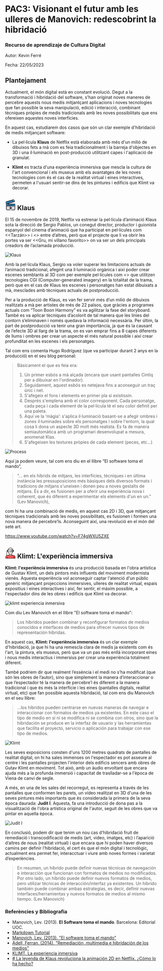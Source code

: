 

# PAC3: Visionant el futur amb les ulleres de Manovich: redescobrint la hibridació

### [](https://github.com/mgea/PEC3_Manovich_Reloaded#recurso-de-aprendizaje-de-cultura-digital)Recurso de aprendizaje de Cultura Digital

Autor: Kevin Ferré

Fecha:	22/05/2023

## [](https://github.com/mgea/PEC3_Manovich_Reloaded#planteamiento)Plantejament

Actualment, el món digital està en constant evolució. Degut a la transformació i hibridació del software, s'han originat noves maneres de percebre aquests nous medis mitjantçant aplicacions i noves tecnologies que fan possible la seva manipulació, edició i interacció, combinant tècniques pròpies de medis tradicionals amb les noves possibilitats que ens ofereixen aquestes noves interfícies.

En aquest cas, estudiarem dos casos que són un clar exemple d'hibridació de medis mitjançant software:

- La pel·lícula **Klaus** de Netflix està elaborada amb més d'un milió de dibuixos fets a mà com es feia tradicionalment i la barreja d'objectes en 3D i una il·luminació en post-producció utilitzant capes i l'aplicació de granulat.

- **Klimt** es tracta d'una experiència immersiva que mescla la cultura de l'art convencional i els museus amb els avantatges de les noves tecnologies com és el cas de la realitat virtual i eines interactives, permeten a l'usuari sentir-se dins de les pintures i edificis que Klimt va decorar. 



## [](https://github.com/mgea/PEC3_Manovich_Reloaded#re-descubriendo-la-hibridacion-caso-1) <img src="./video (1).png" width="35" height="35"> Klaus

El 15 de novembre de 2019, Netflix va estrenar la pel·lícula d’animació Klaus sota la direcció de Sergio Pablos, un conegut director, productor i guionista espanyol del cinema d’animació que ha participat en pel·lícules com <<Tarzán>> i <<Rio>> entre d’altres, però que el projecte que li va obrir les portes va ser <<Gru, mi villano favorito>> on va ser un dels principals creadors de l’aclamada producció. 

![Klaus](https://i.blogs.es/44c6b5/klaus-cartel/1366_2000.jpeg)
 
Amb la pel·lícula Klaus, Sergio va voler superar les limitacions actuals de l’animació tradicional, afegint una il·luminació orgànica i així poder crear escenes semblants al 3D com per exemple pel·lícules com <<Toy Story>> que utilitzen tecnologies CGI (Computer-generated imagery) en la totalitat de la trama, però que en el cas de Klaus les escenes i personatges han estat dibuixats a mà, mesclades amb tècniques actuals de postproducció. 

Per a la producció de Klaus, es van fer servir més d’un milió de dibuixos realitzats a mà per artistes de més de 22 països, que gràcies a programes actuals com “Toon Boon Harmony” es va agilitzar la fase del storyboard. També es va aplicar tècniques d’acolorit de tal manera que les línies del contorn s’eliminaven i només quedava la informació necessària. 
Per últim, la part de postproducció va tenir una gran importància, ja que és la causant de l’efecte 3D al llarg de la trama, on es van emprar fins a 8 capes diferents de llums i ombres per crear un aspecte el més natural possible i així crear profunditat en les escenes i els personatges. 

Tal com ens comenta Hugo Rodríguez (que va participar durant 2 anys en la producció) en el seu blog personal: 


> Bàsicament el que es feia era:
>
> 1. Un primer esbós a mà alçada (encara que usant pantalles Cintiq per a dibuixar en l'ordinador).
> 2. Seguidament, aquest esbós es netejava fins a aconseguir un traç únic i net.
> 3. S'afegeix el fons i elements en primer pla si existissin.
> 4. Després s'emplena amb el color corresponent. Cada personatge, cada peça i cada element de la pel·lícula té el seu color definit per una paleta.
> 5. Aquí ve la ‘màgia’: s'aplica il·luminació basant-se a afegir ombres i zones il·luminades sobre els personatges i sobre l'entorn, la qual cosa li dona un aspecte 3D molt més realista. Es fa de manera semiautomàtica amb  un programari desenvolupat a mesura, anomenat Klas.
> 6. S'afegeixen les textures pròpies de cada element (peces, etc…)


![Process](https://www.hugorodriguez.com/blog/wp-content/uploads/2020/02/klaus_feature-1024x602.jpg)
 
Aquí ja podem veure, tal com ens diu en el llibre “El software toma el mando”,

>   “... en els híbrids de mitjans, les interfícies, tècniques i en última instància les pressuposicions més bàsiques dels diversos formats i tradicions de mitjans s'uneixen i donen peu a noves gestalts de mitjans. És a dir, es fusionen per a oferir una experiència nova i coherent, que és diferent a experimentar els elements d'un en un.” (Lev Manovich), 

com hi ha una combinació de medis, en aquest cas 2D i 3D, que mitjançant tècniques tradicionals amb les noves possibilitats, es fusionen i formen una nova manera de percebre’ls. Aconseguint així, una revolució en el món del setè art. 
 
https://www.youtube.com/watch?v=F74gWXU5ZXE



## [](https://github.com/mgea/PEC3_Manovich_Reloaded#re-descubriendo-la-hibridacion-caso-2) <img src="./realidad-virtual.png" width="35" height="35"> Klimt: L'experiència immersiva

**Klimt: l'experiència immersiva** és una producció basada en l'obra artística de Gustav Klimt, un dels pintors més influents del moviment modernista vienès. Aquesta experiència vol aconseguir captar l'atenció d'un públic genèric mitjançant projeccions immersives, ulleres de realitat virtual, espais expositius i eines interactives i així, fer sentir, el màxim possible, a l'espectador dins de les obres i edificis que Klimt va decorar.

![klimt experiencia inmersiva](https://www.neo2.com/wp-content/uploads/2021/04/KLIMT-la-experiencia-inmersiva-por-1.jpg)

Com diu Lev Manovich en el llibre "El software toma el mando":

> Los híbridos pueden combinar y reconfigurar formatos de medios conocidos e interfaces de medios para ofrecer nuevos tipos de representación híbridas.

En aquest cas, **Klimt: l'experiència immersiva** és un clar exemple d'hibridació, ja que hi ha una remescla clara de medis ja existents com és l'art, la pintura, els museus, però que va un pas més enllà incorporant eines i nous medis interactius i immersius per crear una experiència totalment diferent.

També podriem dir que realment l’essència i el medi no s’ha modificat (que són les obres de l’autor), sino que simplement la manera d’interaccionar o que l’espectador té la manera de percebre’l és diferent a la manera tradicional i que és més la interfície i les eines (pantalles digitals, realitat virtual, etc) que fan possible aquesta hibridació, tal com ens diu Manovich en el seu llibre:

> …los híbridos pueden centrarse en nuevas maneras de navegar e interaccionar con formatos de medios ya existentes. En este caso el tipo de medio en sí ni se modifica ni se combina con otros, sino que la hibridación se produce en la interfaz de usuario y las herramientas que facilita el proyecto, servicio o aplicación para trabajar con ese tipo de medios.

![Klimt](https://media.traveler.es/photos/6230b4d90279ac67d6607556/16:9/w_2560,c_limit/MAD%2520KLIMT_KISS%25202.jpg)

Les seves exposicions consten d'uns 1200 metres quadrats de pantalles de realitat digital, on hi ha sales immenses on l'espectador es pot asseure al centre i les pantalles projecten l'interior dels edificis sencers amb obres de Gutav Klimt en moviment. Tot això, amb un àudio envoltant que encara ajuda més a la profunda immersió i capacitat de traslladar-se a l'època de Viena de canvi de segle.

A més, en una de les sales del recorregut, es representa a través de les pantalles que conformen les parets, un vídeo realitzat en 3D d'una de les seves pintures més importants que és considerada la primera de la seva època daurada: **Judit I**. Aquesta, fa una introducció de dona pas a la visualització de l'obra artística original de l'autor, seguit de les obres que va pintar en aquella època.

![Judit I](https://offloadmedia.feverup.com/madridsecreto.co/wp-content/uploads/2021/12/02102229/klimt-expo.jpg)

En conclusió, podem dir que tenim un nou cas d’hibridació fruit de remediació i transcodificació de medis (art, video, imatges, etc) i l’aparició d’altres de nous (realitat virtual) i que encara que hi poden haver diversos camins per definir l’hibridació, el cert és que el món digital i tecnològic, actualment ens permet fer, interacctuar i viure amb noves formes i varietat d’experiències.

> En resumen, un híbrido puede definir nuevas técnicas de navegación e interacción que funcionan con formatos de medios no modificados. Por otro lado, un híbrido puede definir nuevos formatos de medios, pero utilizar técnicas de interacción/interfaz ya existentes. Un híbrido también puede combinar ambas estrategias, es decir, definir nuevas interfaces/herramientas y nuevos formatos de medios al mismo tiempo. (Lev Manovich)

### [](https://github.com/mgea/PEC3_Manovich_Reloaded#referencias-y-bibliograf%C3%ADa)Referències y Bibliografia

-   Manovich, Lev. (2013).  **El Software toma el mando**. Barcelona: Editorial UOC.
- [Markdown Tutorial](https://tutorialmarkdown.com/)
- [Manovich, Lev. (2013). "El software toma el mando"](https://campus.uoc.edu/tren/trenacc?s=64287029e501b90d5bfceaa89d4b2fcc6e2764a71c92bfd04317949d48c787c820f16841add4dde0de3819a5d7b6433a017d3dd481fe675536dd22b653d376d8&modul=DIMAX.DINAROJ/dimaxweb.Pagina&pantalla=HISTORICS&node=73486&entidad_gestora=DEF&entorn_gestio=PV20222&idioma=CAT&lang=&pantalla_his=XML_ARBRE_RECURSOS&cami=&p_entrada=PV)
- [Adell, Ferran. (2014). "Remediación, multimedia e hibridación de los medios"](http://multimedia.uoc.edu/blogs/fem/es/remediacio-multimedia-i-hibridacio-dels-mitjans/)
- [KLIMT. La experiencia inmersiva](https://www.mataderomadrid.org/programacion/klimt-la-experiencia-inmersiva)
- [# La leyenda de Klaus revoluciona la animación 2D en Netflix. ¿Cómo lo ha hecho?](https://www.hobbyconsolas.com/reportajes/leyenda-klaus-revoluciona-animacion-2d-netflix-como-ha-hecho-536471)

<!--stackedit_data:
eyJoaXN0b3J5IjpbNjEwNDc5NzM1LC0xNzIxODQ2OTMyLDE4Mj
U1OTI2OTQsMTU5MzcyMDU0Nl19
-->